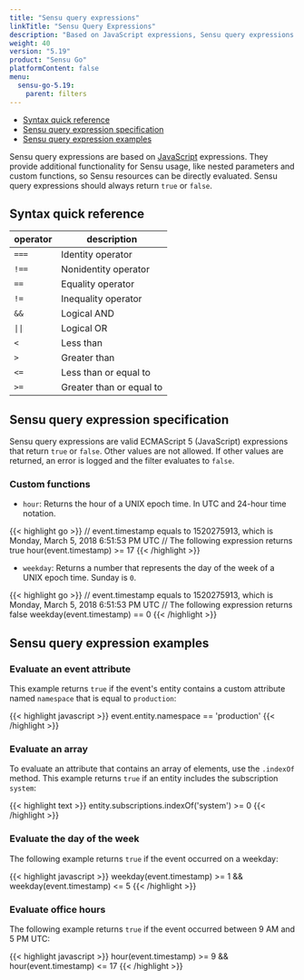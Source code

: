 ```yaml
---
title: "Sensu query expressions"
linkTitle: "Sensu Query Expressions"
description: "Based on JavaScript expressions, Sensu query expressions provide additional functionality for Sensu usage, like nested parameters and custom functions, so Sensu resources can be evaluated directly. Read the reference doc to learn about Sensu query expressions."
weight: 40
version: "5.19"
product: "Sensu Go"
platformContent: false 
menu:
  sensu-go-5.19:
    parent: filters
---
```


- [Syntax quick reference](#syntax-quick-reference)
- [Sensu query expression specification](#sensu-query-expression-specification)
- [Sensu query expression examples](#sensu-query-expression-examples)

Sensu query expressions are based on [JavaScript][1] expressions.
They provide additional functionality for Sensu usage, like nested parameters and custom functions, so Sensu resources can be directly evaluated.
Sensu query expressions should always return `true` or `false`.

## Syntax quick reference

<table>
<thead>
<tr>
<th>operator</th>
<th>description</th>
</tr>
</thead>
<tbody>
<tr>
<td><code>===</code></td>
<td>Identity operator</td>
</tr>
<tr>
<td><code>!==</code></td>
<td>Nonidentity operator</td>
</tr>
<tr>
<td><code>==</code></td>
<td>Equality operator</td>
</tr>
<tr>
<td><code>!=</code></td>
<td>Inequality operator</td>
</tr>
<tr>
<td><code>&&</code></td>
<td>Logical AND</td>
</tr>
<tr>
<td><code>||</code></td>
<td>Logical OR</td>
</tr>
<tr>
<td><code><</code></td>
<td>Less than</td>
</tr>
<tr>
<td><code>></code></td>
<td>Greater than</td>
</tr>
<tr>
<td><code><=</code></td>
<td>Less than or equal to</td>
</tr>
<tr>
<td><code>>=</code></td>
<td>Greater than or equal to</td>
</tr>
</tbody>
</table>

## Sensu query expression specification

Sensu query expressions are valid ECMAScript 5 (JavaScript) expressions that return `true` or `false`. Other values are not allowed.
If other values are returned, an error is logged and the filter evaluates to `false`.

### Custom functions

* `hour`: Returns the hour of a UNIX epoch time. In UTC and 24-hour time notation.

{{< highlight go >}}
// event.timestamp equals to 1520275913, which is Monday, March 5, 2018 6:51:53 PM UTC
// The following expression returns true
hour(event.timestamp) >= 17
{{< /highlight >}}

* `weekday`: Returns a number that represents the day of the week of a UNIX epoch time. Sunday is `0`.

{{< highlight go >}}
// event.timestamp equals to 1520275913, which is Monday, March 5, 2018 6:51:53 PM UTC
// The following expression returns false
weekday(event.timestamp) == 0
{{< /highlight >}}

## Sensu query expression examples

### Evaluate an event attribute

This example returns `true` if the event's entity contains a custom attribute named `namespace` that is equal to `production`:

{{< highlight javascript >}}
event.entity.namespace == 'production'
{{< /highlight >}}

### Evaluate an array

To evaluate an attribute that contains an array of elements, use the `.indexOf` method.
This example returns `true` if an entity includes the subscription `system`:

{{< highlight text >}}
entity.subscriptions.indexOf('system') >= 0
{{< /highlight >}}

### Evaluate the day of the week

The following example returns `true` if the event occurred on a weekday:

{{< highlight javascript >}}
weekday(event.timestamp) >= 1 && weekday(event.timestamp) <= 5
{{< /highlight >}}

### Evaluate office hours

The following example returns `true` if the event occurred between 9 AM and 5 PM UTC:

{{< highlight javascript >}}
hour(event.timestamp) >= 9 && hour(event.timestamp) <= 17
{{< /highlight >}}

[1]: https://github.com/robertkrimen/otto
